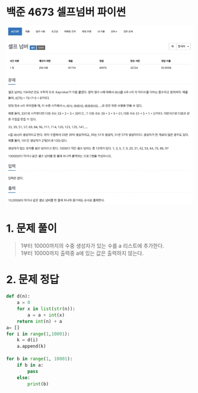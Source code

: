 # 백준 4673 셀프넘버 파이썬 
![백준 문제](https://raw.githubusercontent.com/timchae/Algorism_Prac/main/%EC%95%8C%EA%B3%A0%EB%A6%AC%EC%A6%98/img/%EC%9D%B4%EB%AF%B8%EC%A7%80%202021.%206.%2023.%20%EC%98%A4%ED%9B%84%204.23.jpg)
# 1. 문제 풀이 
> 1부터 10000까지의 수중 생성자가 있는 수를 a 리스트에 추가한다.  
> 1부터 10000까지 출력중 a에 있는 값은 출력하지 않는다. 
# 2. 문제 정답
```python
def d(n):
    a = 0
    for x in list(str(n)):
        a = a + int(x) 
    return int(n) + a
a= []
for i in range(1,10001):
    k = d(i)
    a.append(k)

for b in range(1, 10001):
    if b in a:
        pass
    else:
        print(b)

```
